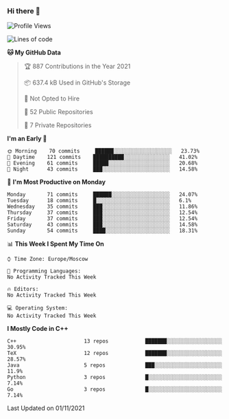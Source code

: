 ### Hi there 👋

<!--
**SemenMartynov/SemenMartynov** is a ✨ _special_ ✨ repository because its `README.md` (this file) appears on your GitHub profile.

Here are some ideas to get you started:

- 🔭 I’m currently working on ...
- 🌱 I’m currently learning ...
- 👯 I’m looking to collaborate on ...
- 🤔 I’m looking for help with ...
- 💬 Ask me about ...
- 📫 How to reach me: ...
- 😄 Pronouns: ...
- ⚡ Fun fact: ...
-->

<!--START_SECTION:waka-->
![Profile Views](http://img.shields.io/badge/Profile%20Views-20-blue)

![Lines of code](https://img.shields.io/badge/From%20Hello%20World%20I%27ve%20Written-2.1%20million%20lines%20of%20code-blue)

**🐱 My GitHub Data** 

> 🏆 887 Contributions in the Year 2021
 > 
> 📦 637.4 kB Used in GitHub's Storage 
 > 
> 🚫 Not Opted to Hire
 > 
> 📜 52 Public Repositories 
 > 
> 🔑 7 Private Repositories  
 > 
**I'm an Early 🐤** 

```text
🌞 Morning    70 commits     ██████░░░░░░░░░░░░░░░░░░░   23.73% 
🌆 Daytime    121 commits    ██████████░░░░░░░░░░░░░░░   41.02% 
🌃 Evening    61 commits     █████░░░░░░░░░░░░░░░░░░░░   20.68% 
🌙 Night      43 commits     ███░░░░░░░░░░░░░░░░░░░░░░   14.58%

```
📅 **I'm Most Productive on Monday** 

```text
Monday       71 commits     ██████░░░░░░░░░░░░░░░░░░░   24.07% 
Tuesday      18 commits     █░░░░░░░░░░░░░░░░░░░░░░░░   6.1% 
Wednesday    35 commits     ███░░░░░░░░░░░░░░░░░░░░░░   11.86% 
Thursday     37 commits     ███░░░░░░░░░░░░░░░░░░░░░░   12.54% 
Friday       37 commits     ███░░░░░░░░░░░░░░░░░░░░░░   12.54% 
Saturday     43 commits     ███░░░░░░░░░░░░░░░░░░░░░░   14.58% 
Sunday       54 commits     ████░░░░░░░░░░░░░░░░░░░░░   18.31%

```


📊 **This Week I Spent My Time On** 

```text
⌚︎ Time Zone: Europe/Moscow

💬 Programming Languages: 
No Activity Tracked This Week

🔥 Editors: 
No Activity Tracked This Week

💻 Operating System: 
No Activity Tracked This Week

```

**I Mostly Code in C++** 

```text
C++                      13 repos            ███████░░░░░░░░░░░░░░░░░░   30.95% 
TeX                      12 repos            ███████░░░░░░░░░░░░░░░░░░   28.57% 
Java                     5 repos             ███░░░░░░░░░░░░░░░░░░░░░░   11.9% 
Python                   3 repos             █░░░░░░░░░░░░░░░░░░░░░░░░   7.14% 
Go                       3 repos             █░░░░░░░░░░░░░░░░░░░░░░░░   7.14%

```



 Last Updated on 01/11/2021
<!--END_SECTION:waka-->